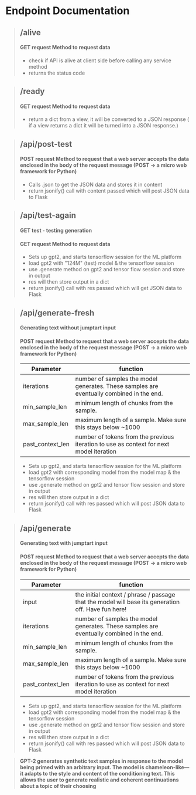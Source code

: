 # **Endpoint Documentation**

 > ## **/alive**
 > #### GET request Method to request data 
 > - check if API is alive at client side before calling any service method
 > - returns the status code
 
 > ## **/ready**
 > #### GET request Method to request data 
 > - return a dict from a view, it will be converted to a JSON response ( if a view returns a dict it will be turned into a JSON response.)

 > ## **/api/post-test**
 > #### POST request Method to request that a web server accepts the data enclosed in the body of the request message (POST -> a micro web framework for Python)
 > - Calls .json to get the JSON data and stores it in content
 > - return jsonify() call with content passed which will post JSON data to Flask 
 
> ## **/api/test-again**
> #### GET test - testing generation
> #### GET request Method to request data
> - Sets up gpt2, and starts tensorflow session for the ML platform
> - load gpt2 with "124M" (test) model & the tensorflow session
> - use .generate method on gpt2 and tensor flow session and store in output
> - res will then store output in a dict
> - return jsonify() call with res passed which will get JSON data to Flask 

> ## **/api/generate-fresh**
> #### Generating text without jumptart input
 > #### POST request Method to request that a web server accepts the data enclosed in the body of the request message (POST -> a micro web framework for Python)
> Parameter  | function
> ------------ | -------------
>  iterations |  number of samples the model generates. These samples are eventually combined in the end.
> min_sample_len | minimum length of chunks from the sample.
>  max_sample_len | maximum length of a sample. Make sure this stays below ~1000
>  past_context_len | number of tokens from the previous iteration to use as context for next model iteration
> - Sets up gpt2, and starts tensorflow session for the ML platform
> - load gpt2 with corresponding model from the model map & the tensorflow session
> - use .generate method on gpt2 and tensor flow session and store in output 
> - res will then store output in a dict
> - return jsonify() call with res passed which will post JSON data to Flask 

> ## **/api/generate**
> #### Generating text with jumptart input
 > #### POST request Method to request that a web server accepts the data enclosed in the body of the request message (POST -> a micro web framework for Python)
> Parameter  | function
> ------------ | -------------
>  input | the initial context / phrase / passage that the model will base its generation off. Have fun here!
> iterations |  number of samples the model generates. These samples are eventually combined in the end.
> min_sample_len | minimum length of chunks from the sample.
>  max_sample_len | maximum length of a sample. Make sure this stays below ~1000
>  past_context_len | number of tokens from the previous iteration to use as context for next model iteration
> - Sets up gpt2, and starts tensorflow session for the ML platform
> - load gpt2 with corresponding model from the model map & the tensorflow session
> - use .generate method on gpt2 and tensor flow session and store in output 
> - res will then store output in a dict
> - return jsonify() call with res passed which will post JSON data to Flask 


> **GPT-2 generates synthetic text samples in response to the model being primed with an
> arbitrary input. The model is chameleon-like—it adapts to the style and content of the
> conditioning text. This allows the user to generate realistic and coherent continuations about a 
> topic of their choosing**
